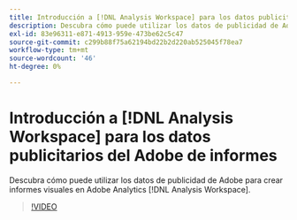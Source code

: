 ```yaml
---
title: Introducción a [!DNL Analysis Workspace] para los datos publicitarios del Adobe de informes
description: Descubra cómo puede utilizar los datos de publicidad de Adobe para crear informes visuales en Adobe Analytics [!DNL Analysis Workspace].
exl-id: 83e96311-e871-4913-959e-473be62c5c47
source-git-commit: c299b88f75a62194bd22b2d220ab525045f78ea7
workflow-type: tm+mt
source-wordcount: '46'
ht-degree: 0%

---
```


# Introducción a [!DNL Analysis Workspace] para los datos publicitarios del Adobe de informes

Descubra cómo puede utilizar los datos de publicidad de Adobe para crear informes visuales en Adobe Analytics [!DNL Analysis Workspace].

>[!VIDEO](https://video.tv.adobe.com/v/33492)
